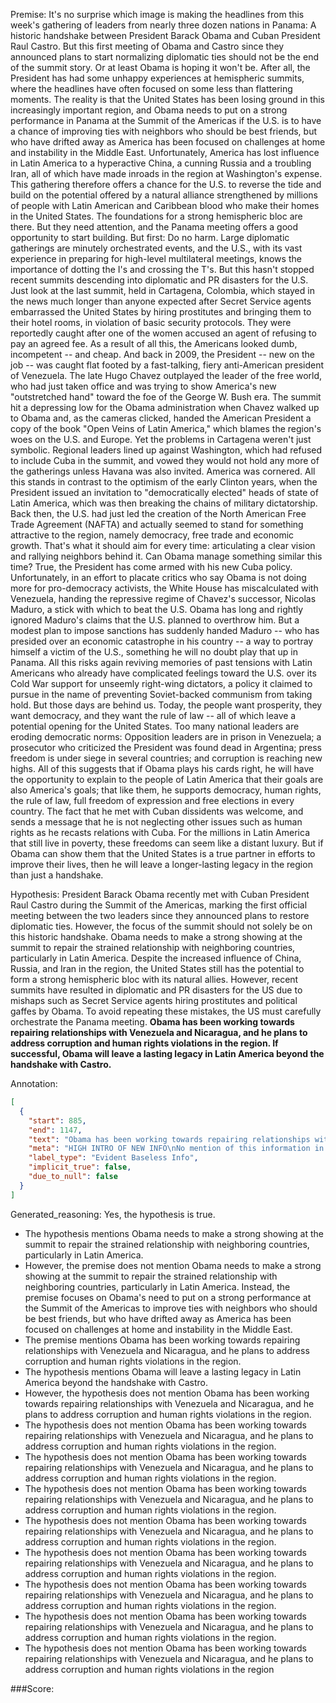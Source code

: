 
Premise:
It's no surprise which image is making the headlines from this week's gathering of leaders from nearly three dozen nations in Panama: A historic handshake between President Barack Obama and Cuban President Raul Castro. But this first meeting of Obama and Castro since they announced plans to start normalizing diplomatic ties should not be the end of the summit story. Or at least Obama is hoping it won't be. After all, the President has had some unhappy experiences at hemispheric summits, where the headlines have often focused on some less than flattering moments. The reality is that the United States has been losing ground in this increasingly important region, and Obama needs to put on a strong performance in Panama at the Summit of the Americas if the U.S. is to have a chance of improving ties with neighbors who should be best friends, but who have drifted away as America has been focused on challenges at home and instability in the Middle East. Unfortunately, America has lost influence in Latin America to a hyperactive China, a cunning Russia and a troubling Iran, all of which have made inroads in the region at Washington's expense. This gathering therefore offers a chance for the U.S. to reverse the tide and build on the potential offered by a natural alliance strengthened by millions of people with Latin American and Caribbean blood who make their homes in the United States. The foundations for a strong hemispheric bloc are there. But they need attention, and the Panama meeting offers a good opportunity to start building. But first: Do no harm. Large diplomatic gatherings are minutely orchestrated events, and the U.S., with its vast experience in preparing for high-level multilateral meetings, knows the importance of dotting the I's and crossing the T's. But this hasn't stopped recent summits descending into diplomatic and PR disasters for the U.S. Just look at the last summit, held in Cartagena, Colombia, which stayed in the news much longer than anyone expected after Secret Service agents embarrassed the United States by hiring prostitutes and bringing them to their hotel rooms, in violation of basic security protocols. They were reportedly caught after one of the women accused an agent of refusing to pay an agreed fee. As a result of all this, the Americans looked dumb, incompetent -- and cheap. And back in 2009, the President -- new on the job -- was caught flat footed by a fast-talking, fiery anti-American president of Venezuela. The late Hugo Chavez outplayed the leader of the free world, who had just taken office and was trying to show America's new "outstretched hand" toward the foe of the George W. Bush era. The summit hit a depressing low for the Obama administration when Chavez walked up to Obama and, as the cameras clicked, handed the American President a copy of the book "Open Veins of Latin America," which blames the region's woes on the U.S. and Europe. Yet the problems in Cartagena weren't just symbolic. Regional leaders lined up against Washington, which had refused to include Cuba in the summit, and vowed they would not hold any more of the gatherings unless Havana was also invited. America was cornered. All this stands in contrast to the optimism of the early Clinton years, when the President issued an invitation to "democratically elected" heads of state of Latin America, which was then breaking the chains of military dictatorship. Back then, the U.S. had just led the creation of the North American Free Trade Agreement (NAFTA) and actually seemed to stand for something attractive to the region, namely democracy, free trade and economic growth. That's what it should aim for every time: articulating a clear vision and rallying neighbors behind it. Can Obama manage something similar this time? True, the President has come armed with his new Cuba policy. Unfortunately, in an effort to placate critics who say Obama is not doing more for pro-democracy activists, the White House has miscalculated with Venezuela, handing the repressive regime of Chavez's successor, Nicolas Maduro, a stick with which to beat the U.S. Obama has long and rightly ignored Maduro's claims that the U.S. planned to overthrow him. But a modest plan to impose sanctions has suddenly handed Maduro -- who has presided over an economic catastrophe in his country -- a way to portray himself a victim of the U.S., something he will no doubt play that up in Panama. All this risks again reviving memories of past tensions with Latin Americans who already have complicated feelings toward the U.S. over its Cold War support for unseemly right-wing dictators, a policy it claimed to pursue in the name of preventing Soviet-backed communism from taking hold. But those days are behind us. Today, the people want prosperity, they want democracy, and they want the rule of law -- all of which leave a potential opening for the United States. Too many national leaders are eroding democratic norms: Opposition leaders are in prison in Venezuela; a prosecutor who criticized the President was found dead in Argentina; press freedom is under siege in several countries; and corruption is reaching new highs. All of this suggests that if Obama plays his cards right, he will have the opportunity to explain to the people of Latin America that their goals are also America's goals; that like them, he supports democracy, human rights, the rule of law, full freedom of expression and free elections in every country. The fact that he met with Cuban dissidents was welcome, and sends a message that he is not neglecting other issues such as human rights as he recasts relations with Cuba. For the millions in Latin America that still live in poverty, these freedoms can seem like a distant luxury. But if Obama can show them that the United States is a true partner in efforts to improve their lives, then he will leave a longer-lasting legacy in the region than just a handshake.


Hypothesis:
President Barack Obama recently met with Cuban President Raul Castro during the Summit of the Americas, marking the first official meeting between the two leaders since they announced plans to restore diplomatic ties. However, the focus of the summit should not solely be on this historic handshake. Obama needs to make a strong showing at the summit to repair the strained relationship with neighboring countries, particularly in Latin America. Despite the increased influence of China, Russia, and Iran in the region, the United States still has the potential to form a strong hemispheric bloc with its natural allies. However, recent summits have resulted in diplomatic and PR disasters for the US due to mishaps such as Secret Service agents hiring prostitutes and political gaffes by Obama. To avoid repeating these mistakes, the US must carefully orchestrate the Panama meeting. **Obama has been working towards repairing relationships with Venezuela and Nicaragua, and he plans to address corruption and human rights violations in the region. If successful, Obama will leave a lasting legacy in Latin America beyond the handshake with Castro.**

Annotation:
```json
[
  {
    "start": 885,
    "end": 1147,
    "text": "Obama has been working towards repairing relationships with Venezuela and Nicaragua, and he plans to address corruption and human rights violations in the region. If successful, Obama will leave a lasting legacy in Latin America beyond the handshake with Castro.",
    "meta": "HIGH INTRO OF NEW INFO\nNo mention of this information in the source content. ",
    "label_type": "Evident Baseless Info",
    "implicit_true": false,
    "due_to_null": false
  }
]
```

Generated_reasoning:
Yes, the hypothesis is true. 
- The hypothesis mentions Obama needs to make a strong showing at the summit to repair the strained relationship with neighboring countries, particularly in Latin America. 
- However, the premise does not mention Obama needs to make a strong showing at the summit to repair the strained relationship with neighboring countries, particularly in Latin America. Instead, the premise focuses on Obama's need to put on a strong performance at the Summit of the Americas to improve ties with neighbors who should be best friends, but who have drifted away as America has been focused on challenges at home and instability in the Middle East. 
- The premise mentions Obama has been working towards repairing relationships with Venezuela and Nicaragua, and he plans to address corruption and human rights violations in the region. 
- The hypothesis mentions Obama will leave a lasting legacy in Latin America beyond the handshake with Castro. 
- However, the hypothesis does not mention Obama has been working towards repairing relationships with Venezuela and Nicaragua, and he plans to address corruption and human rights violations in the region. 
- The hypothesis does not mention Obama has been working towards repairing relationships with Venezuela and Nicaragua, and he plans to address corruption and human rights violations in the region. 
- The hypothesis does not mention Obama has been working towards repairing relationships with Venezuela and Nicaragua, and he plans to address corruption and human rights violations in the region. 
- The hypothesis does not mention Obama has been working towards repairing relationships with Venezuela and Nicaragua, and he plans to address corruption and human rights violations in the region. 
- The hypothesis does not mention Obama has been working towards repairing relationships with Venezuela and Nicaragua, and he plans to address corruption and human rights violations in the region. 
- The hypothesis does not mention Obama has been working towards repairing relationships with Venezuela and Nicaragua, and he plans to address corruption and human rights violations in the region. 
- The hypothesis does not mention Obama has been working towards repairing relationships with Venezuela and Nicaragua, and he plans to address corruption and human rights violations in the region. 
- The hypothesis does not mention Obama has been working towards repairing relationships with Venezuela and Nicaragua, and he plans to address corruption and human rights violations in the region. 
- The hypothesis does not mention Obama has been working towards repairing relationships with Venezuela and Nicaragua, and he plans to address corruption and human rights violations in the region

###Score:
